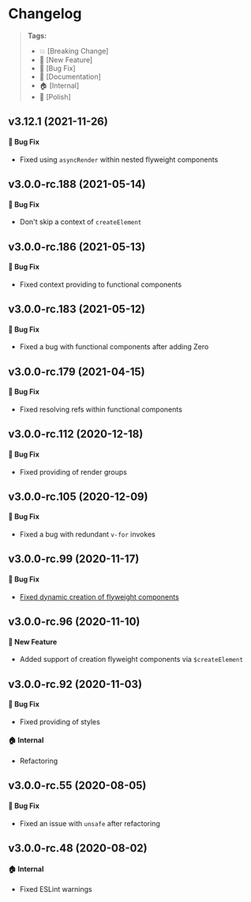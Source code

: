 Changelog
=========

> **Tags:**
> - :boom:       [Breaking Change]
> - :rocket:     [New Feature]
> - :bug:        [Bug Fix]
> - :memo:       [Documentation]
> - :house:      [Internal]
> - :nail_care:  [Polish]

## v3.12.1 (2021-11-26)

#### :bug: Bug Fix

* Fixed using `asyncRender` within nested flyweight components

## v3.0.0-rc.188 (2021-05-14)

#### :bug: Bug Fix

* Don't skip a context of `createElement`

## v3.0.0-rc.186 (2021-05-13)

#### :bug: Bug Fix

* Fixed context providing to functional components

## v3.0.0-rc.183 (2021-05-12)

#### :bug: Bug Fix

* Fixed a bug with functional components after adding Zero

## v3.0.0-rc.179 (2021-04-15)

#### :bug: Bug Fix

* Fixed resolving refs within functional components

## v3.0.0-rc.112 (2020-12-18)

#### :bug: Bug Fix

* Fixed providing of render groups

## v3.0.0-rc.105 (2020-12-09)

#### :bug: Bug Fix

* Fixed a bug with redundant `v-for` invokes

## v3.0.0-rc.99 (2020-11-17)

#### :bug: Bug Fix

* [Fixed dynamic creation of flyweight components](https://github.com/V4Fire/Client/issues/434)

## v3.0.0-rc.96 (2020-11-10)

#### :rocket: New Feature

* Added support of creation flyweight components via `$createElement`

## v3.0.0-rc.92 (2020-11-03)

#### :bug: Bug Fix

* Fixed providing of styles

#### :house: Internal

* Refactoring

## v3.0.0-rc.55 (2020-08-05)

#### :bug: Bug Fix

* Fixed an issue with `unsafe` after refactoring

## v3.0.0-rc.48 (2020-08-02)

#### :house: Internal

* Fixed ESLint warnings
